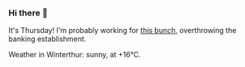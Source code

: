 ### Hi there :wave:

It's Thursday! I'm probably working for [this bunch](https://github.com/kohofinancial), overthrowing the banking establishment.

Weather in Winterthur: sunny, at +16°C.
